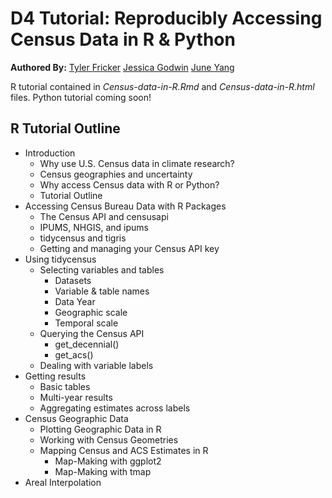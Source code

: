 # D4 Tutorial: Reproducibly Accessing Census Data in R & Python
**Authored By:**
[Tyler Fricker](https://www.ulm.edu/~tfricker/)
[Jessica Godwin](https://csde.washington.edu/staff/godwin-jessica/)
[June Yang](https://csde.washington.edu/staff/yang-june/)

R tutorial contained in *Census-data-in-R.Rmd* and *Census-data-in-R.html* files.
Python tutorial coming soon!

## **R Tutorial Outline**

*  Introduction
   *  Why use U.S. Census data in climate research?
   *  Census geographies and uncertainty
   *  Why access Census data with R or Python?
   *  Tutorial Outline
*  Accessing Census Bureau Data with R Packages
   *  The Census API and censusapi
   *  IPUMS, NHGIS, and ipums
   *  tidycensus and tigris
   *  Getting and managing your Census API key
*  Using tidycensus
   *  Selecting variables and tables
      *  Datasets
      *  Variable & table names
      *  Data Year
      *  Geographic scale
      *  Temporal scale
   *  Querying the Census API
      *  get_decennial()
      *  get_acs()
   *  Dealing with variable labels
*  Getting results
   *  Basic tables
   *  Multi-year results
   *  Aggregating estimates across labels
*  Census Geographic Data
   *  Plotting Geographic Data in R
   *  Working with Census Geometries
   *  Mapping Census and ACS Estimates in R
      *  Map-Making with ggplot2
      *  Map-Making with tmap
*  Areal Interpolation
